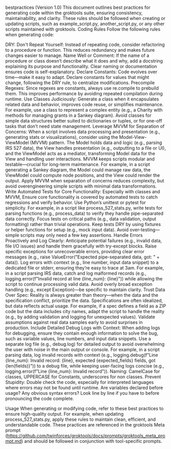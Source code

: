 bestpractices (Version 1.0)
This document outlines best practices for generating code within the groktools suite, ensuring consistency, maintainability, and clarity. These rules should be followed when creating or updating scripts, such as example_script.py, another_script.py, or any other scripts maintained with groktools.
Coding Rules
Follow the following rules when generating code:

DRY: Don't Repeat Yourself: Instead of repeating code, consider refactoring to a procedure or function. This reduces redundancy and makes future changes easier to manage.
Name Well or Comment: If the name of a procedure or class doesn’t describe what it does and why, add a docstring explaining its purpose and functionality. Clear naming or documentation ensures code is self-explanatory.
Declare Constants: Code evolves over time—make it easy to adapt. Declare constants for values that might change, following the DRY rule, to centralize modifications.
Precompile Regexes: Since regexes are constants, always use re.compile to prebuild them. This improves performance by avoiding repeated compilation during runtime.
Use Classes Judiciously: Generate a class when it encapsulates related data and behavior, improves code reuse, or simplifies maintenance. For example, use a class to represent a complex entity (e.g., a Charity with methods for managing grants in a Sankey diagram). Avoid classes for simple data structures better suited to dictionaries or tuples, or for one-off tasks that don’t need state management.
Leverage MVVM for Separation of Concerns: When a script involves data processing and presentation (e.g., generating stats or visualizations), consider using the Model-View-ViewModel (MVVM) pattern. The Model holds data and logic (e.g., parsing IRS 527 data), the View handles presentation (e.g., outputting to a file or UI), and the ViewModel acts as a mediator, transforming Model data for the View and handling user interactions. MVVM keeps scripts modular and testable—crucial for long-term maintenance. For example, in a script generating a Sankey diagram, the Model could manage raw data, the ViewModel could compute node positions, and the View could render the output. Apply MVVM when separation of concerns reduces complexity, but avoid overengineering simple scripts with minimal data transformations.
Write Automated Tests for Core Functionality: Especially with classes and MVVM, Ensure core functionality is covered by automated tests to catch regressions and verify behavior. Use Python’s unittest or pytest for simplicity. For example, in a script like process_527_stats.py, write tests for parsing functions (e.g., process_data) to verify they handle pipe-separated data correctly. Focus tests on critical paths (e.g., data validation, output formatting) rather than trivial operations. Keep tests DRY by using fixtures or helper functions for setup (e.g., mock input data). Avoid over-testing—simple scripts may only need a few key assertions.
Handle Errors Proactively and Log Clearly: Anticipate potential failures (e.g., invalid data, file I/O issues) and handle them gracefully with try-except blocks. Raise specific exceptions for unrecoverable errors, providing clear error messages (e.g., raise ValueError("Expected pipe-separated data, got: " + data)). Log errors with context (e.g., line number, input data snippet) to a dedicated file or stderr, ensuring they’re easy to trace at 3am. For example, in a script parsing IRS data, catch and log malformed records (e.g., logging.error(f"Invalid record at line {line_num}: {line}")) while allowing the script to continue processing valid data. Avoid overly broad exception handling (e.g., except Exception)—be specific to maintain clarity.
Trust Data Over Spec: Reality is always greater than theory—when the data and the specification conflict, prioritize the data. Specifications are often idealized, but data reflects actual usage. For example, if a spec defines a field as a ZIP code but the data includes city names, adapt the script to handle the reality (e.g., by adding validation and logging for unexpected values). Validate assumptions against real data samples early to avoid surprises in production.
Include Detailed Debug Logs with Context: When adding logs for debugging, ensure they contain enough information to solve the bug, such as variable values, line numbers, and input data snippets. Use a separate log file (e.g., debug.log) for detailed output to avoid overwhelming the user with noise in the main output or console. For example, in a script parsing data, log invalid records with context (e.g., logging.debug(f"Line {line_num}: Invalid record: {line}, expected {expected_fields} fields, got {len(fields)}")) to a debug file, while keeping user-facing logs concise (e.g., logging.error(f"Line {line_num}: Invalid record")).
Naming: CamelCase for classes, UPPERCASE for Constants, underscores for non classes.
Prevent Stupidity: Double check the code, especially for interpreted languages where errors may not be found until runtime. Are variables declared before usage? Any obvious syntax errors? Look line by line if you have to before pronouncing the code complete.

Usage
When generating or modifying code, refer to these best practices to ensure high-quality output. For example, when updating process_527_stats.py, apply these rules to maintain clean, efficient, and understandable code.
These practices are referenced in the groktools Meta prompt (https://github.com/twinforces/groktools/docs/prompts/groktools_meta_prompt.md) and should be followed in conjunction with tool-specific prompts.
